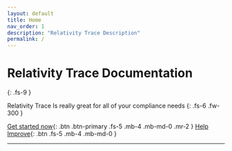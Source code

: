 ```yaml
---
layout: default
title: Home
nav_order: 1
description: "Relativity Trace Description"
permalink: /
---
```


# Relativity Trace Documentation
{: .fs-9 }

Relativity Trace Is really great for all of your compliance needs
{: .fs-6 .fw-300 }

[Get started now](docs/user_documentation.md){: .btn .btn-primary .fs-5 .mb-4 .mb-md-0 .mr-2 } [Help Improve](/README.md){: .btn .fs-5 .mb-4 .mb-md-0 }

---
